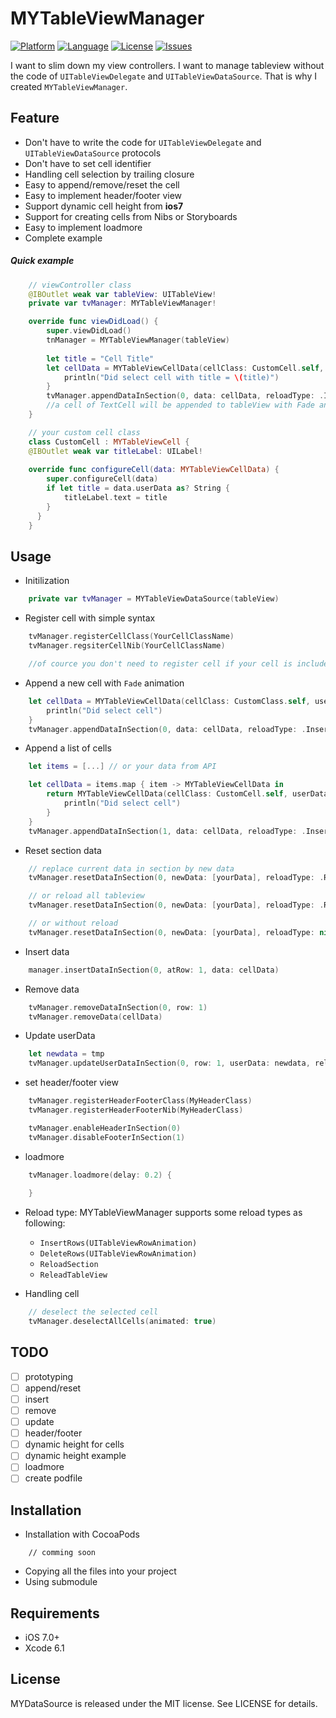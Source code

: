 MYTableViewManager
===========

[![Platform](http://img.shields.io/badge/platform-ios-blue.svg?style=flat
)](https://developer.apple.com/iphone/index.action)
[![Language](http://img.shields.io/badge/language-swift-brightgreen.svg?style=flat
)](https://developer.apple.com/swift)
[![License](http://img.shields.io/badge/license-MIT-lightgrey.svg?style=flat
)](http://mit-license.org)
[![Issues](https://img.shields.io/github/issues/nghialv/MaterialKit.svg?style=flat
)](https://github.com/nghialv/MaterialKit/issues?state=open)

I want to slim down my view controllers.
I want to manage tableview without the code of `UITableViewDelegate` and `UITableViewDataSource`. 
That is why I created `MYTableViewManager`.

Feature
-----
* Don't have to write the code for `UITableViewDelegate` and `UITableViewDataSource` protocols
* Don't have to set cell identifier
* Handling cell selection by trailing closure
* Easy to append/remove/reset the cell
* Easy to implement header/footer view
* Support dynamic cell height from **ios7**
* Support for creating cells from Nibs or Storyboards
* Easy to implement loadmore
* Complete example

##### Quick example

``` swift
	// viewController class
	@IBOutlet weak var tableView: UITableView!
	private var tvManager: MYTableViewManager!

	override func viewDidLoad() {
		super.viewDidLoad()
		tnManager = MYTableViewManager(tableView)
		
		let title = "Cell Title"
		let cellData = MYTableViewCellData(cellClass: CustomCell.self, userData: title) {
			println("Did select cell with title = \(title)")
		}
		tvManager.appendDataInSection(0, data: cellData, reloadType: .InsertRows(.Fade))
		//a cell of TextCell will be appended to tableView with Fade animation
	}       
```
``` swift
	// your custom cell class
	class CustomCell : MYTableViewCell {
    @IBOutlet weak var titleLabel: UILabel!
    
    override func configureCell(data: MYTableViewCellData) {
        super.configureCell(data)
        if let title = data.userData as? String {
            titleLabel.text = title
        }
      }
	}
```

Usage
-----

 * Initilization

``` swift
	private var tvManager = MYTableViewDataSource(tableView)   
```

* Register cell with simple syntax

``` swift
	tvManager.registerCellClass(YourCellClassName)
	tvManager.regsiterCellNib(YourCellClassName)

	//of cource you don't need to register cell if your cell is included in the tableview storyboard

```

* Append a new cell with `Fade` animation

``` swift
	let cellData = MYTableViewCellData(cellClass: CustomClass.self, userData: yourCellData) {
		println("Did select cell")
	}
	tvManager.appendDataInSection(0, data: cellData, reloadType: .InsertRows(.Fade))
```

* Append a list of cells

``` swift
	let items = [...] // or your data from API

	let cellData = items.map { item -> MYTableViewCellData in
		return MYTableViewCellData(cellClass: CustomCell.self, userData: item) {
			println("Did select cell")
		}
	}
	tvManager.appendDataInSection(1, data: cellData, reloadType: .InsertRows(.None))
```

* Reset section data

``` swift
	// replace current data in section by new data
	tvManager.resetDataInSection(0, newData: [yourData], reloadType: .ReloadSection)

	// or reload all tableview
	tvManager.resetDataInSection(0, newData: [yourData], reloadType: .ReloadTableView)

	// or without reload
	tvManager.resetDataInSection(0, newData: [yourData], reloadType: nil)
```

* Insert data

``` swift
	manager.insertDataInSection(0, atRow: 1, data: cellData)
```

* Remove data 

``` swift
	tvManager.removeDataInSection(0, row: 1)
	tvManager.removeData(cellData)
```

* Update userData

``` swift
	let newdata = tmp
	tvManager.updateUserDataInSection(0, row: 1, userData: newdata, reloadCell: true)
```

* set header/footer view

``` swift
	tvManager.registerHeaderFooterClass(MyHeaderClass)
	tvManager.registerHeaderFooterNib(MyHeaderClass)

	tvManager.enableHeaderInSection(0)
	tvManager.disableFooterInSection(1)
```

* loadmore

``` swift
	tvManager.loadmore(delay: 0.2) {
		
	}
```

* Reload type: MYTableViewManager supports some reload types as following:
	- `InsertRows(UITableViewRowAnimation)`
	- `DeleteRows(UITableViewRowAnimation)`
	- `ReloadSection`
	- `ReleadTableView`



* Handling cell

``` swift
	// deselect the selected cell
	tvManager.deselectAllCells(animated: true)
```
 

TODO
-----
* [ ] prototyping
* [ ] append/reset
* [ ] insert
* [ ] remove
* [ ] update
* [ ] header/footer
* [ ] dynamic height for cells
* [ ] dynamic height example
* [ ] loadmore
* [ ] create podfile

Installation
-----
* Installation with CocoaPods

```
	// comming soon
```

* Copying all the files into your project
* Using submodule

Requirements
-----
- iOS 7.0+
- Xcode 6.1

License
-----

MYDataSource is released under the MIT license. See LICENSE for details.
